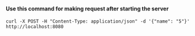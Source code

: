 #### Use this command for making request after starting the server
```curl -X POST -H "Content-Type: application/json" -d '{"name": "5"}' http://localhost:8080```